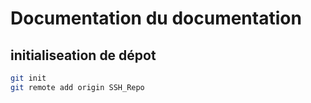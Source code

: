 # Documentation du documentation
## initialiseation de dépot

```bash
git init
git remote add origin SSH_Repo


```

